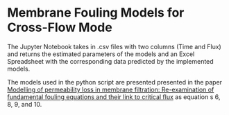 # Membrane Fouling Models for Cross-Flow Mode


The Jupyter Notebook takes in .csv files with two columns (Time and Flux) and returns the estimated parameters of the models and an Excel Spreadsheet with the corresponding data predicted by the implemented models.

The models used in the python script are presented presented in the paper [Modelling of permeability loss in membrane filtration: Re-examination of fundamental fouling equations and their link to critical flux](https://www.sciencedirect.com/science/article/pii/S0011916411003596)  as equation s 6, 8, 9, and 10.
